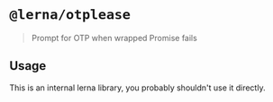 # `@lerna/otplease`

> Prompt for OTP when wrapped Promise fails

## Usage

This is an internal lerna library, you probably shouldn't use it directly.

